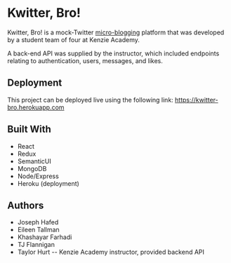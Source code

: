 # Kwitter, Bro!

Kwitter, Bro! is a mock-Twitter [micro-blogging](https://en.wikipedia.org/wiki/Microblogging) platform that was developed by a student team of four at Kenzie Academy. 

A back-end API was supplied by the instructor, which included endpoints relating to authentication, users, messages, and likes.


## Deployment

This project can be deployed live using the following link:
https://kwitter-bro.herokuapp.com


## Built With
<ul>
  <li>React</li>
  <li>Redux</li>
  <li>SemanticUI</li>
  <li>MongoDB</li>
  <li>Node/Express</li>
  <li>Heroku (deployment)</li>
</ul>


## Authors
<ul>
  <li>Joseph Hafed</li>
  <li>Eileen Tallman</li>
  <li>Khashayar Farhadi</li>
  <li>TJ Flannigan</li>
  <li>Taylor Hurt -- Kenzie Academy instructor, provided backend API</li>
</ul>
